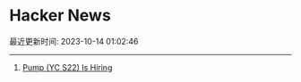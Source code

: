 # Hacker News

最近更新时间: 2023-10-14 01:02:46

--- 
1. [Pump (YC S22) Is Hiring](https://www.ycombinator.com/companies/pump) 
